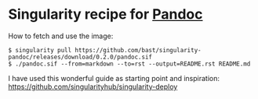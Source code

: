 # Singularity recipe for [Pandoc](https://pandoc.org/)

How to fetch and use the image:
```
$ singularity pull https://github.com/bast/singularity-pandoc/releases/download/0.2.0/pandoc.sif
$ ./pandoc.sif --from=markdown --to=rst --output=README.rst README.md
```

I have used this wonderful guide as starting point and inspiration:
https://github.com/singularityhub/singularity-deploy
